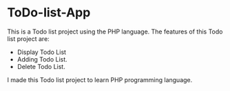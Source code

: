 # ToDo-list-App

This is a Todo list project using the PHP language. The features of this Todo list project are:
* Display Todo List
* Adding Todo List.
* Delete Todo List.

I made this Todo list project to learn PHP programming language.
